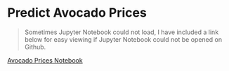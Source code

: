 # Predict Avocado Prices

>Sometimes Jupyter Notebook could not load, I have included a link below for easy viewing if Jupyter Notebook could not be opened on Github. 

[Avocado Prices Notebook](https://nbviewer.jupyter.org/github/FunCodingPanda/Predict_Avocado_Prices/blob/master/Avocado_Prices.ipynb)